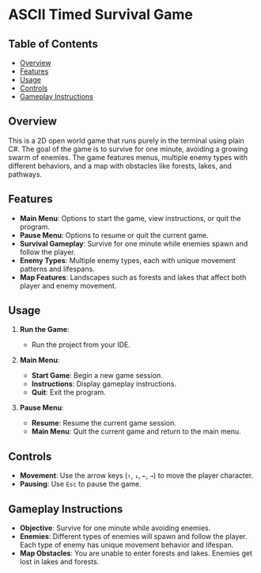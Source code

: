 # ASCII Timed Survival Game

## Table of Contents
- [Overview](#overview)
- [Features](#features)
- [Usage](#usage)
- [Controls](#controls)
- [Gameplay Instructions](#gameplay-instructions)

## Overview
This is a 2D open world game that runs purely in the terminal using plain C#. The goal of the game is to survive for one minute, avoiding a growing swarm of enemies. The game features menus, multiple enemy types with different behaviors, and a map with obstacles like forests, lakes, and pathways.

## Features
- **Main Menu**: Options to start the game, view instructions, or quit the program.
- **Pause Menu**: Options to resume or quit the current game.
- **Survival Gameplay**: Survive for one minute while enemies spawn and follow the player.
- **Enemy Types**: Multiple enemy types, each with unique movement patterns and lifespans.
- **Map Features**: Landscapes such as forests and lakes that affect both player and enemy movement.

## Usage
1. **Run the Game**:
    - Run the project from your IDE.

2. **Main Menu**:
    - **Start Game**: Begin a new game session.
    - **Instructions**: Display gameplay instructions.
    - **Quit**: Exit the program.

3. **Pause Menu**:
    - **Resume**: Resume the current game session.
    - **Main Menu**: Quit the current game and return to the main menu.

## Controls
- **Movement**: Use the arrow keys (`↑`, `↓`, `←`, `→`) to move the player character.
- **Pausing**: Use `Esc` to pause the game.

## Gameplay Instructions
- **Objective**: Survive for one minute while avoiding enemies.
- **Enemies**: Different types of enemies will spawn and follow the player. Each type of enemy has unique movement behavior and lifespan.
- **Map Obstacles**: You are unable to enter forests and lakes. Enemies get lost in lakes and forests.

